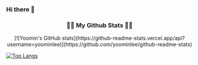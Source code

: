 ### Hi there 👋
<h3 align="center">👩‍💻 My Github Stats 👩‍💻</h3>

<div align="center">
  [![Yoomin's GitHub stats](https://github-readme-stats.vercel.app/api?username=yoominlee)](https://github.com/yoominlee/github-readme-stats)

</div>

[![Top Langs](https://github-readme-stats.vercel.app/api/top-langs/?username=yoominlee&layout=compact)](https://github.com/yoominlee/github-readme-stats)




<!--
**yoominlee/yoominlee** is a ✨ _special_ ✨ repository because its `README.md` (this file) appears on your GitHub profile.

Here are some ideas to get you started:

- 🔭 I’m currently working on ...
- 🌱 I’m currently learning ...
- 👯 I’m looking to collaborate on ...
- 🤔 I’m looking for help with ...
- 💬 Ask me about ...
- 📫 How to reach me: ...
- 😄 Pronouns: ...
- ⚡ Fun fact: ...
-->

